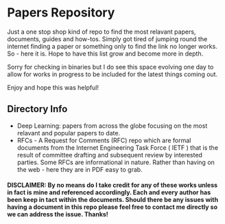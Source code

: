 # Papers Repository

Just a one stop shop kind of repo to find the most relavant papers, documents, guides and how-tos. Simply got tired of jumping round the internet finding a paper or something only to find the link no longer works. So - here it is. Hope to have this list grow and become more in depth. 

Sorry for checking in binaries but I do see this space evolving one day to allow for works in progress to be included for the latest things coming out.

Enjoy and hope this was helpful!

## Directory Info
- Deep Learning: papers from across the globe focusing on the most relavant and popular papers to date.
- RFCs - A Request for Comments (RFC) repo which are formal documents from the Internet Engineering Task Force ( IETF ) that is the result of committee drafting and subsequent review by interested parties. Some RFCs are informational in nature. Rather than having on the web - here they are in PDF easy to grab.

#### DISCLAIMER: By no means do I take credit for any of these works unless in fact is mine and referenced accordingly. Each and every author has been keep in tact within the documents. Should there be any issues with having a document in this repo please feel free to contact me directly so we can address the issue. Thanks!
